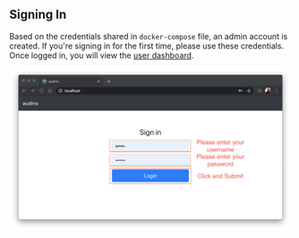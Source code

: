 ## Signing In

Based on the credentials shared in `docker-compose` file, an admin account is created. If you're signing in for the first time, please use these credentials. Once logged in, you will view the [user dashboard](./user-dashboard.md).

[![Signing In](../assets/signing-in.png)](../assets/signing-in.png)
